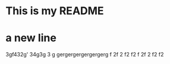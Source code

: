# This is my README
# a new line


3gf432g'
34g3g
3
g
gergergergergergerg
f
2f
2
f2
f2
f
2f
2
f2
f2
